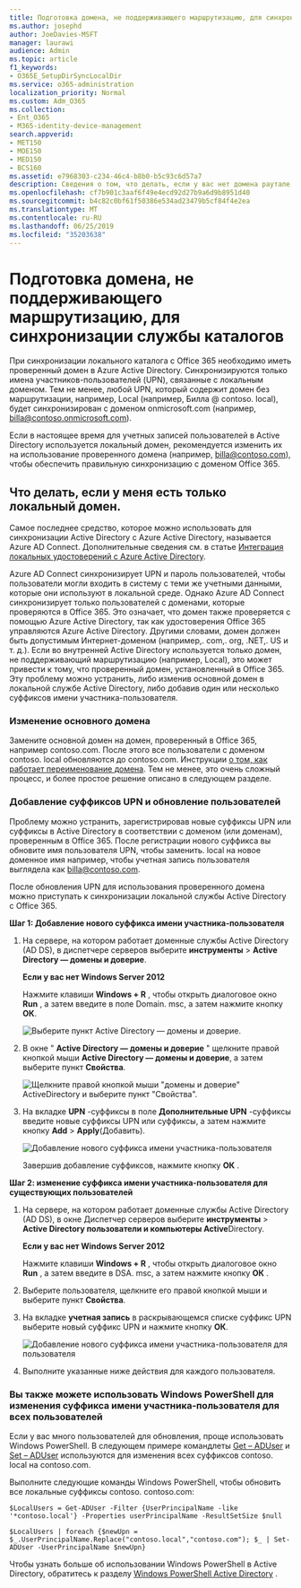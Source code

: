 ```yaml
---
title: Подготовка домена, не поддерживающего маршрутизацию, для синхронизации службы каталогов
ms.author: josephd
author: JoeDavies-MSFT
manager: laurawi
audience: Admin
ms.topic: article
f1_keywords:
- O365E_SetupDirSyncLocalDir
ms.service: o365-administration
localization_priority: Normal
ms.custom: Adm_O365
ms.collection:
- Ent_O365
- M365-identity-device-management
search.appverid:
- MET150
- MOE150
- MED150
- BCS160
ms.assetid: e7968303-c234-46c4-b8b0-b5c93c6d57a7
description: Сведения о том, что делать, если у вас нет домена раутале, связанного с локальными пользователями, прежде чем выполнять синхронизацию с Office 365.
ms.openlocfilehash: cf7b901c3aaf6f49e4ecd92d27b9a6d9b8951d40
ms.sourcegitcommit: b4c82c0bf61f50386e534ad23479b5cf84f4e2ea
ms.translationtype: MT
ms.contentlocale: ru-RU
ms.lasthandoff: 06/25/2019
ms.locfileid: "35203638"
---
```

# <a name="prepare-a-non-routable-domain-for-directory-synchronization"></a>Подготовка домена, не поддерживающего маршрутизацию, для синхронизации службы каталогов
При синхронизации локального каталога с Office 365 необходимо иметь проверенный домен в Azure Active Directory. Синхронизируются только имена участников-пользователей (UPN), связанные с локальным доменом. Тем не менее, любой UPN, который содержит домен без маршрутизации, например, Local (например, Билла @ contoso. local), будет синхронизирован с доменом onmicrosoft.com (например, billa@contoso.onmicrosoft.com). 

Если в настоящее время для учетных записей пользователей в Active Directory используется локальный домен, рекомендуется изменить их на использование проверенного домена (например, billa@contoso.com), чтобы обеспечить правильную синхронизацию с доменом Office 365.
  
## <a name="what-if-i-only-have-a-local-on-premises-domain"></a>Что делать, если у меня есть только локальный домен.

Самое последнее средство, которое можно использовать для синхронизации Active Directory с Azure Active Directory, называется Azure AD Connect. Дополнительные сведения см. в статье [Интеграция локальных удостоверений с Azure Active Directory](https://docs.microsoft.com/azure/architecture/reference-architectures/identity/azure-ad).
  
Azure AD Connect синхронизирует UPN и пароль пользователей, чтобы пользователи могли входить в систему с теми же учетными данными, которые они используют в локальной среде. Однако Azure AD Connect синхронизирует только пользователей с доменами, которые проверяются в Office 365. Это означает, что домен также проверяется с помощью Azure Active Directory, так как удостоверения Office 365 управляются Azure Active Directory. Другими словами, домен должен быть допустимым Интернет-доменом (например,. com,. org, .NET,. US и т. д.). Если во внутренней Active Directory используется только домен, не поддерживающий маршрутизацию (например, Local), это может привести к тому, что проверенный домен, установленный в Office 365. Эту проблему можно устранить, либо изменив основной домен в локальной службе Active Directory, либо добавив один или несколько суффиксов имени участника-пользователя.
  
### <a name="change-your-primary-domain"></a>**Изменение основного домена**

Замените основной домен на домен, проверенный в Office 365, например contoso.com. После этого все пользователи с доменом contoso. local обновляются до contoso.com. Инструкции [о том, как работает переименование домена](https://go.microsoft.com/fwlink/p/?LinkId=624174). Тем не менее, это очень сложный процесс, и более простое решение описано в следующем разделе.
  
### <a name="add-upn-suffixes-and-update-your-users-to-them"></a>**Добавление суффиксов UPN и обновление пользователей**

Проблему можно устранить, зарегистрировав новые суффиксы UPN или суффиксы в Active Directory в соответствии с доменом (или доменам), проверенным в Office 365. После регистрации нового суффикса вы обновите имя пользователя UPN, чтобы заменить. local на новое доменное имя например, чтобы учетная запись пользователя выглядела как billa@contoso.com.
  
После обновления UPN для использования проверенного домена можно приступать к синхронизации локальной службы Active Directory с Office 365.
  
 **Шаг 1: Добавление нового суффикса имени участника-пользователя**
  
1. На сервере, на котором работает доменные службы Active Directory (AD DS), в диспетчере серверов выберите **инструменты** \> **Active Directory — домены и доверие**.
    
    **Если у вас нет Windows Server 2012**
    
    Нажмите клавиши **Windows + R** , чтобы открыть диалоговое окно **Run** , а затем введите в поле Domain. msc, а затем нажмите кнопку **ОК**.
    
    ![Выберите пункт Active Directory — домены и доверие.](media/46b6e007-9741-44af-8517-6f682e0ac974.png)
  
2. В окне " **Active Directory — домены и доверие** " щелкните правой кнопкой мыши **Active Directory — домены и доверие**, а затем выберите пункт **Свойства**.
    
    ![Щелкните правой кнопкой мыши "домены и доверие" ActiveDirectory и выберите пункт "Свойства".](media/39d20812-ffb5-4ba9-8d7b-477377ac360d.png)
  
3. На вкладке **UPN** -суффиксы в поле **Дополнительные UPN** -суффиксы введите новые суффиксы UPN или суффиксы, а затем нажмите кнопку **Add** \> **Apply**(Добавить).
    
    ![Добавление нового суффикса имени участника-пользователя](media/a4aaf919-7adf-469a-b93f-83ef284c0915.PNG)
  
    Завершив добавление суффиксов, нажмите кнопку **ОК** . 
    
 **Шаг 2: изменение суффикса имени участника-пользователя для существующих пользователей**
  
1. На сервере, на котором работает доменные службы Active Directory (AD DS), в окне Диспетчер серверов выберите **инструменты** \> **Active Directory пользователи и компьютеры Active**Directory.
    
    **Если у вас нет Windows Server 2012**
    
    Нажмите клавиши **Windows + R** , чтобы открыть диалоговое окно **Run** , а затем введите в DSA. msc, а затем нажмите кнопку **ОК** .
    
2. Выберите пользователя, щелкните его правой кнопкой мыши и выберите пункт **Свойства**.
    
3. На вкладке **учетная запись** в раскрывающемся списке суффикс UPN выберите новый суффикс UPN и нажмите кнопку **ОК**.
    
    ![Добавление нового суффикса имени участника-пользователя для пользователя](media/54876751-49f0-48cc-b864-2623c4835563.png)
  
4. Выполните указанные ниже действия для каждого пользователя.
    
   
### <a name="you-can-also-use-windows-powershell-to-change-the-upn-suffix-for-all-users"></a>**Вы также можете использовать Windows PowerShell для изменения суффикса имени участника-пользователя для всех пользователей**

Если у вас много пользователей для обновления, проще использовать Windows PowerShell. В следующем примере командлеты [Get – ADUser](https://go.microsoft.com/fwlink/p/?LinkId=624312) и [Set – ADUser](https://go.microsoft.com/fwlink/p/?LinkId=624313) используются для изменения всех суффиксов contoso. local на contoso.com. 

Выполните следующие команды Windows PowerShell, чтобы обновить все локальные суффиксы contoso. contoso.com:
    
  ```
  $LocalUsers = Get-ADUser -Filter {UserPrincipalName -like '*contoso.local'} -Properties userPrincipalName -ResultSetSize $null
  ```

  ```
  $LocalUsers | foreach {$newUpn = $_.UserPrincipalName.Replace("contoso.local","contoso.com"); $_ | Set-ADUser -UserPrincipalName $newUpn}
  ```
Чтобы узнать больше об использовании Windows PowerShell в Active Directory, обратитесь к разделу [Windows PowerShell Active Directory](https://go.microsoft.com/fwlink/p/?LinkId=624314) . 

